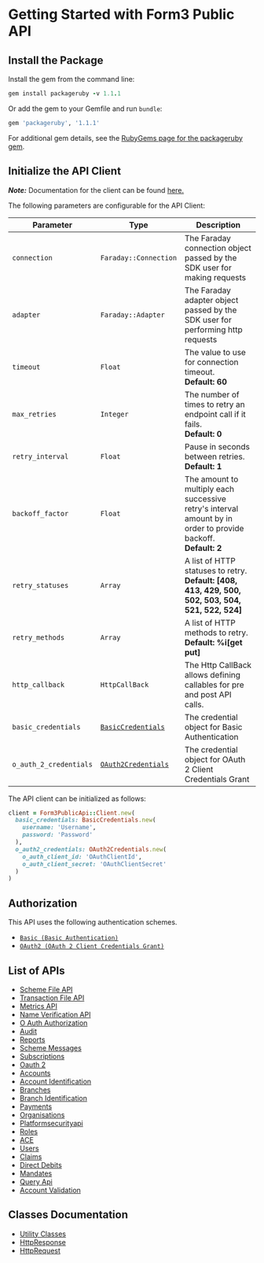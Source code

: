 
# Getting Started with Form3 Public API

## Install the Package

Install the gem from the command line:

```ruby
gem install packageruby -v 1.1.1
```

Or add the gem to your Gemfile and run `bundle`:

```ruby
gem 'packageruby', '1.1.1'
```

For additional gem details, see the [RubyGems page for the packageruby gem](https://rubygems.org/gems/packageruby/versions/1.1.1).

## Initialize the API Client

**_Note:_** Documentation for the client can be found [here.](https://www.github.com/ZahraN444/formzeepackage-1-ruby-sdk/tree/1.1.1/doc/client.md)

The following parameters are configurable for the API Client:

| Parameter | Type | Description |
|  --- | --- | --- |
| `connection` | `Faraday::Connection` | The Faraday connection object passed by the SDK user for making requests |
| `adapter` | `Faraday::Adapter` | The Faraday adapter object passed by the SDK user for performing http requests |
| `timeout` | `Float` | The value to use for connection timeout. <br> **Default: 60** |
| `max_retries` | `Integer` | The number of times to retry an endpoint call if it fails. <br> **Default: 0** |
| `retry_interval` | `Float` | Pause in seconds between retries. <br> **Default: 1** |
| `backoff_factor` | `Float` | The amount to multiply each successive retry's interval amount by in order to provide backoff. <br> **Default: 2** |
| `retry_statuses` | `Array` | A list of HTTP statuses to retry. <br> **Default: [408, 413, 429, 500, 502, 503, 504, 521, 522, 524]** |
| `retry_methods` | `Array` | A list of HTTP methods to retry. <br> **Default: %i[get put]** |
| `http_callback` | `HttpCallBack` | The Http CallBack allows defining callables for pre and post API calls. |
| `basic_credentials` | [`BasicCredentials`](https://www.github.com/ZahraN444/formzeepackage-1-ruby-sdk/tree/1.1.1/doc/$a/https://www.github.com/ZahraN444/formzeepackage-1-ruby-sdk/tree/1.1.1/basic-authentication.md) | The credential object for Basic Authentication |
| `o_auth_2_credentials` | [`OAuth2Credentials`](https://www.github.com/ZahraN444/formzeepackage-1-ruby-sdk/tree/1.1.1/doc/$a/https://www.github.com/ZahraN444/formzeepackage-1-ruby-sdk/tree/1.1.1/oauth-2-client-credentials-grant.md) | The credential object for OAuth 2 Client Credentials Grant |

The API client can be initialized as follows:

```ruby
client = Form3PublicApi::Client.new(
  basic_credentials: BasicCredentials.new(
    username: 'Username',
    password: 'Password'
  ),
  o_auth2_credentials: OAuth2Credentials.new(
    o_auth_client_id: 'OAuthClientId',
    o_auth_client_secret: 'OAuthClientSecret'
  )
)
```

## Authorization

This API uses the following authentication schemes.

* [`Basic (Basic Authentication)`](https://www.github.com/ZahraN444/formzeepackage-1-ruby-sdk/tree/1.1.1/doc/$a/https://www.github.com/ZahraN444/formzeepackage-1-ruby-sdk/tree/1.1.1/basic-authentication.md)
* [`OAuth2 (OAuth 2 Client Credentials Grant)`](https://www.github.com/ZahraN444/formzeepackage-1-ruby-sdk/tree/1.1.1/doc/$a/https://www.github.com/ZahraN444/formzeepackage-1-ruby-sdk/tree/1.1.1/oauth-2-client-credentials-grant.md)

## List of APIs

* [Scheme File API](https://www.github.com/ZahraN444/formzeepackage-1-ruby-sdk/tree/1.1.1/doc/controllers/scheme-file-api.md)
* [Transaction File API](https://www.github.com/ZahraN444/formzeepackage-1-ruby-sdk/tree/1.1.1/doc/controllers/transaction-file-api.md)
* [Metrics API](https://www.github.com/ZahraN444/formzeepackage-1-ruby-sdk/tree/1.1.1/doc/controllers/metrics-api.md)
* [Name Verification API](https://www.github.com/ZahraN444/formzeepackage-1-ruby-sdk/tree/1.1.1/doc/controllers/name-verification-api.md)
* [O Auth Authorization](https://www.github.com/ZahraN444/formzeepackage-1-ruby-sdk/tree/1.1.1/doc/controllers/o-auth-authorization.md)
* [Audit](https://www.github.com/ZahraN444/formzeepackage-1-ruby-sdk/tree/1.1.1/doc/controllers/audit.md)
* [Reports](https://www.github.com/ZahraN444/formzeepackage-1-ruby-sdk/tree/1.1.1/doc/controllers/reports.md)
* [Scheme Messages](https://www.github.com/ZahraN444/formzeepackage-1-ruby-sdk/tree/1.1.1/doc/controllers/scheme-messages.md)
* [Subscriptions](https://www.github.com/ZahraN444/formzeepackage-1-ruby-sdk/tree/1.1.1/doc/controllers/subscriptions.md)
* [Oauth 2](https://www.github.com/ZahraN444/formzeepackage-1-ruby-sdk/tree/1.1.1/doc/controllers/oauth-2.md)
* [Accounts](https://www.github.com/ZahraN444/formzeepackage-1-ruby-sdk/tree/1.1.1/doc/controllers/accounts.md)
* [Account Identification](https://www.github.com/ZahraN444/formzeepackage-1-ruby-sdk/tree/1.1.1/doc/controllers/account-identification.md)
* [Branches](https://www.github.com/ZahraN444/formzeepackage-1-ruby-sdk/tree/1.1.1/doc/controllers/branches.md)
* [Branch Identification](https://www.github.com/ZahraN444/formzeepackage-1-ruby-sdk/tree/1.1.1/doc/controllers/branch-identification.md)
* [Payments](https://www.github.com/ZahraN444/formzeepackage-1-ruby-sdk/tree/1.1.1/doc/controllers/payments.md)
* [Organisations](https://www.github.com/ZahraN444/formzeepackage-1-ruby-sdk/tree/1.1.1/doc/controllers/organisations.md)
* [Platformsecurityapi](https://www.github.com/ZahraN444/formzeepackage-1-ruby-sdk/tree/1.1.1/doc/controllers/platformsecurityapi.md)
* [Roles](https://www.github.com/ZahraN444/formzeepackage-1-ruby-sdk/tree/1.1.1/doc/controllers/roles.md)
* [ACE](https://www.github.com/ZahraN444/formzeepackage-1-ruby-sdk/tree/1.1.1/doc/controllers/ace.md)
* [Users](https://www.github.com/ZahraN444/formzeepackage-1-ruby-sdk/tree/1.1.1/doc/controllers/users.md)
* [Claims](https://www.github.com/ZahraN444/formzeepackage-1-ruby-sdk/tree/1.1.1/doc/controllers/claims.md)
* [Direct Debits](https://www.github.com/ZahraN444/formzeepackage-1-ruby-sdk/tree/1.1.1/doc/controllers/direct-debits.md)
* [Mandates](https://www.github.com/ZahraN444/formzeepackage-1-ruby-sdk/tree/1.1.1/doc/controllers/mandates.md)
* [Query Api](https://www.github.com/ZahraN444/formzeepackage-1-ruby-sdk/tree/1.1.1/doc/controllers/query-api.md)
* [Account Validation](https://www.github.com/ZahraN444/formzeepackage-1-ruby-sdk/tree/1.1.1/doc/controllers/account-validation.md)

## Classes Documentation

* [Utility Classes](https://www.github.com/ZahraN444/formzeepackage-1-ruby-sdk/tree/1.1.1/doc/utility-classes.md)
* [HttpResponse](https://www.github.com/ZahraN444/formzeepackage-1-ruby-sdk/tree/1.1.1/doc/http-response.md)
* [HttpRequest](https://www.github.com/ZahraN444/formzeepackage-1-ruby-sdk/tree/1.1.1/doc/http-request.md)

